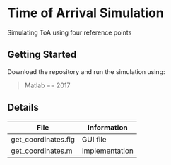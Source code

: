 # Time of Arrival Simulation 
Simulating ToA using four reference points 
## Getting Started
Download the repository and run the simulation using: 
> Matlab == 2017
>
## Details
| File | Information |
|-------|------------|
| get_coordinates.fig  | GUI file | 
| get_coordinates.m  | Implementation  | 
